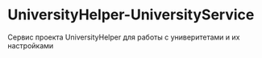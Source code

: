 # UniversityHelper-UniversityService
Сервис проекта UniversityHelper для работы с универитетами и их настройками

